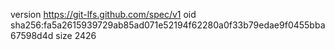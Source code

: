 version https://git-lfs.github.com/spec/v1
oid sha256:fa5a2615939729ab85ad071e52194f62280a0f33b79edae9f0455bba67598d4d
size 2426
